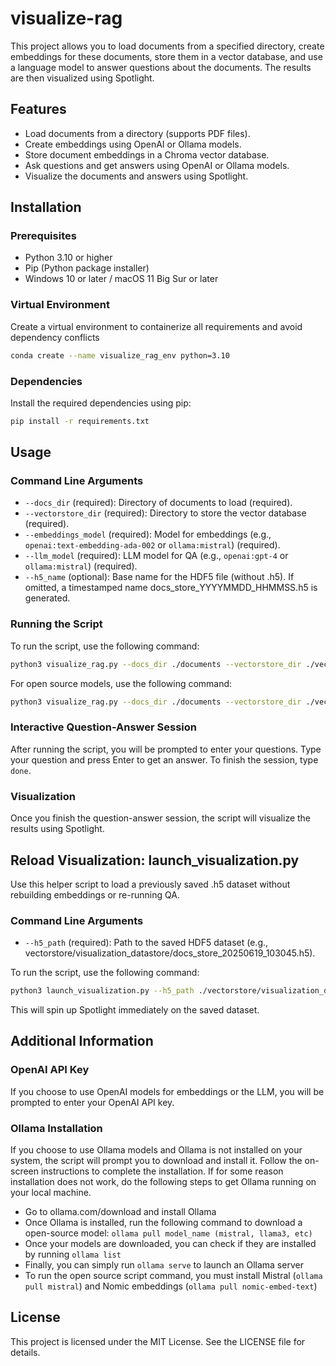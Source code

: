 # visualize-rag

This project allows you to load documents from a specified directory, create embeddings for these documents, store them in a vector database, and use a language model to answer questions about the documents. The results are then visualized using Spotlight.

## Features

- Load documents from a directory (supports PDF files).
- Create embeddings using OpenAI or Ollama models.
- Store document embeddings in a Chroma vector database.
- Ask questions and get answers using OpenAI or Ollama models.
- Visualize the documents and answers using Spotlight.

## Installation

### Prerequisites

- Python 3.10 or higher
- Pip (Python package installer)
- Windows 10 or later / macOS 11 Big Sur or later

### Virtual Environment

Create a virtual environment to containerize all requirements and avoid dependency conflicts

```sh
conda create --name visualize_rag_env python=3.10
```

### Dependencies

Install the required dependencies using pip:

```sh
pip install -r requirements.txt
```

## Usage

### Command Line Arguments

- `--docs_dir` (required): Directory of documents to load (required).
- `--vectorstore_dir` (required): Directory to store the vector database (required).
- `--embeddings_model` (required): Model for embeddings (e.g., `openai:text-embedding-ada-002` or `ollama:mistral`) (required).
- `--llm_model` (required): LLM model for QA (e.g., `openai:gpt-4` or `ollama:mistral`) (required).
- `--h5_name` (optional): Base name for the HDF5 file (without .h5). If omitted, a timestamped name docs_store_YYYYMMDD_HHMMSS.h5 is generated.

### Running the Script

To run the script, use the following command:

```sh
python3 visualize_rag.py --docs_dir ./documents --vectorstore_dir ./vectorstore --embeddings_model openai:text-embedding-ada-002 --llm_model openai:gpt-4 --h5_name visualization_experiment_with_doc_1
```

For open source models, use the following command:

```sh
python3 visualize_rag.py --docs_dir ./documents --vectorstore_dir ./vectorstore --embeddings_model ollama:mistral --llm_model ollama:mistral --h5_name visualization_experiment_with_doc_1
```

### Interactive Question-Answer Session

After running the script, you will be prompted to enter your questions. Type your question and press Enter to get an answer. To finish the session, type `done`.

### Visualization

Once you finish the question-answer session, the script will visualize the results using Spotlight.

## Reload Visualization: launch_visualization.py
Use this helper script to load a previously saved .h5 dataset without rebuilding embeddings or re-running QA.

### Command Line Arguments
- `--h5_path` (required): Path to the saved HDF5 dataset (e.g., vectorstore/visualization_datastore/docs_store_20250619_103045.h5).

To run the script, use the following command:
```sh
python3 launch_visualization.py --h5_path ./vectorstore/visualization_datastore/my_docs_snapshot.h5
```
This will spin up Spotlight immediately on the saved dataset.

## Additional Information

### OpenAI API Key

If you choose to use OpenAI models for embeddings or the LLM, you will be prompted to enter your OpenAI API key.

### Ollama Installation

If you choose to use Ollama models and Ollama is not installed on your system, the script will prompt you to download and install it. Follow the on-screen instructions to complete the installation. If for some reason installation does not work, do the following steps to get Ollama running on your local machine.

- Go to ollama.com/download and install Ollama
- Once Ollama is installed, run the following command to download a open-source model: `ollama pull model_name (mistral, llama3, etc)`
- Once your models are downloaded, you can check if they are installed by running `ollama list`
- Finally, you can simply run `ollama serve` to launch an Ollama server
- To run the open source script command, you must install Mistral (`ollama pull mistral`) and Nomic embeddings (`ollama pull nomic-embed-text`)

## License

This project is licensed under the MIT License. See the LICENSE file for details.
